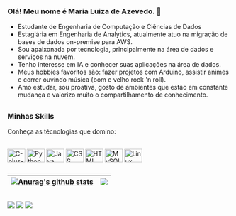 ### Olá! Meu nome é Maria Luiza de Azevedo. 👋

* Estudante de Engenharia de Computação e Ciências de Dados
* Estagiária em Engenharia de Analytics, atualmente atuo na migração de bases de dados on-premise para AWS.
* Sou apaixonada por tecnologia, principalmente na área de dados e serviços na nuvem.
* Tenho interesse em IA e conhecer suas aplicações na área de dados.
* Meus hobbies favoritos são: fazer projetos com Arduino, assistir animes e correr ouvindo música (bom e velho rock 'n roll).
* Amo estudar, sou proativa, gosto de  ambientes que estão em constante mudança e valorizo muito o compartilhamento de conhecimento.

<div></div>

##

### Minhas Skills
Conheça as técnologias que domino:

  

<div style="display: inline_block"><br>
  <img align="center" alt="C-plus-plus" height="30" width="40" src="https://cdn.jsdelivr.net/gh/devicons/devicon/icons/cplusplus/cplusplus-original.svg">
  <img align="center" alt="Python" height="30" width="40" src="https://cdn.jsdelivr.net/gh/devicons/devicon/icons/python/python-original.svg">
  <img align="center" alt="Java" height="30" width="40" src="https://cdn.jsdelivr.net/gh/devicons/devicon/icons/java/java-original.svg">
  <img align="center" alt="CSS" height="30" width="40" src="https://cdn.jsdelivr.net/gh/devicons/devicon/icons/css3/css3-plain-wordmark.svg">
  <img align="center" alt="HTML" height="30" width="40" src="https://cdn.jsdelivr.net/gh/devicons/devicon/icons/html5/html5-original-wordmark.svg">
  <img align="center" alt="MySQL" height="30" width="40" src="https://cdn.jsdelivr.net/gh/devicons/devicon/icons/mysql/mysql-original-wordmark.svg">
  <img align="center" alt="Linux" height="30" width="40" src="https://cdn.jsdelivr.net/gh/devicons/devicon/icons/linux/linux-original.svg">
</div>

 ##
 
<div></div>

| <a href="https://github.com/anuraghazra/github-readme-stats"><img align="center" src="https://github-readme-stats.vercel.app/api?username=luiza6&show_icons=true&include_all_commits=true&theme=transparent&hide_border=true" alt="Anurag's github stats" /></a> | <a href="https://github.com/anuraghazra/github-readme-stats"><img align="center" src="https://github-readme-stats.vercel.app/api/top-langs/?username=luiza6&layout=compact&theme=transparent&hide_border=true" /></a> |
| ------------- | ------------- |
  
  ##
          
<div> 

  <a href="mailto:azmarialuiza@gmail.com" target="_blank"><img src="https://img.shields.io/badge/-Gmail-%23333?style=for-the-badge&logo=gmail&logoColor=white"></a>
  <a href="https://www.linkedin.com/in/maria-luiza-de-azevedo/" target="_blank"><img src="https://img.shields.io/badge/-LinkedIn-%230077B5?style=for-the-badge&logo=linkedin&logoColor=white"></a>
  <a href="https://wa.me/5516992464224?text=Ol%C3%A1%21+" target="_blank"><img src="https://img.shields.io/badge/WhatsApp-25D366?style=for-the-badge&logo=whatsapp&logoColor=white"></a>

  
</div>




